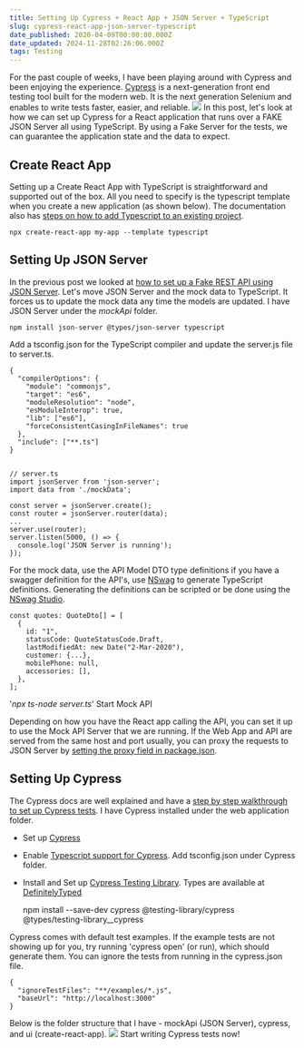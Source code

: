 ```yaml
---
title: Setting Up Cypress + React App + JSON Server + TypeScript
slug: cypress-react-app-json-server-typescript
date_published: 2020-04-09T00:00:00.000Z
date_updated: 2024-11-28T02:26:06.000Z
tags: Testing
---
```


For the past couple of weeks, I have been playing around with Cypress and been enjoying the experience. [Cypress](https://docs.cypress.io/guides/overview/why-cypress.html#In-a-nutshell) is a next-generation front end testing tool built for the modern web. It is the next generation Selenium and enables to write tests faster, easier, and reliable.
![](__GHOST_URL__/content/images/cypress_react_json_server_typescript.jpg)
In this post, let's look at how we can set up Cypress for a React application that runs over a FAKE JSON Server all using TypeScript. By using a Fake Server for the tests, we can guarantee the application state and the data to expect.

## Create React App

Setting up a Create React App with TypeScript is straightforward and supported out of the box. All you need to specify is the typescript template when you create a new application (as shown below). The documentation also has [steps on how to add Typescript to an existing project](https://create-react-app.dev/docs/adding-typescript/).

    npx create-react-app my-app --template typescript
    

## Setting Up JSON Server

In the previous post we looked at [how to set up a Fake REST API using JSON Server](__GHOST_URL__/blog/setting-up-a-fake-rest-api-using-json-server/). Let's move JSON Server and the mock data to TypeScript. It forces us to update the mock data any time the models are updated. I have JSON Server under the *mockApi* folder.

    npm install json-server @types/json-server typescript
    

Add a tsconfig.json for the TypeScript compiler and update the server.js file to server.ts.

    {
      "compilerOptions": {
        "module": "commonjs",
        "target": "es6",
        "moduleResolution": "node",
        "esModuleInterop": true,
        "lib": ["es6"],
        "forceConsistentCasingInFileNames": true
      },
      "include": ["**.ts"]
    }
    

    // server.ts
    import jsonServer from 'json-server';
    import data from './mockData';
    
    const server = jsonServer.create();
    const router = jsonServer.router(data);
    ...
    server.use(router);
    server.listen(5000, () => {
      console.log('JSON Server is running');
    });
    

For the mock data, use the API Model DTO type definitions if you have a swagger definition for the API's, use [NSwag](https://github.com/RicoSuter/NSwag) to generate TypeScript definitions. Generating the definitions can be scripted or be done using the [NSwag Studio](https://github.com/RicoSuter/NSwag/wiki/NSwagStudio).

    const quotes: QuoteDto[] = [
      {
        id: "1",
        statusCode: QuoteStatusCode.Draft,
        lastModifiedAt: new Date("2-Mar-2020"),
        customer: {...},
        mobilePhone: null,
        accessories: [],
      },
    ];
    

'*npx ts-node server.ts*' Start Mock API

Depending on how you have the React app calling the API, you can set it up to use the Mock API Server that we are running. If the Web App and API are served from the same host and port usually, you can proxy the requests to JSON Server by [setting the proxy field in package.json](https://create-react-app.dev/docs/proxying-api-requests-in-development/).

## Setting Up Cypress

The Cypress docs are well explained and have a [step by step walkthrough to set up Cypress tests](https://docs.cypress.io/guides/getting-started/installing-cypress.html). I have Cypress installed under the web application folder.

- Set up [Cypress](https://docs.cypress.io/guides/getting-started/installing-cypress.html)
- Enable [Typescript support for Cypress](https://docs.cypress.io/guides/tooling/typescript-support.html). Add tsconfig.json under Cypress folder.
- Install and Set up [Cypress Testing Library](https://testing-library.com/docs/cypress-testing-library/intro). Types are available at [DefinitelyTyped](https://github.com/DefinitelyTyped/DefinitelyTyped/tree/master/types/testing-library__cypress)

    npm install --save-dev cypress @testing-library/cypress @types/testing-library__cypress
    

Cypress comes with default test examples. If the example tests are not showing up for you, try running 'cypress open' (or run), which should generate them. You can ignore the tests from running in the cypress.json file.

    {
      "ignoreTestFiles": "**/examples/*.js",
      "baseUrl": "http://localhost:3000"
    }
    

Below is the folder structure that I have - mockApi (JSON Server), cypress, and ui (create-react-app).
![](__GHOST_URL__/content/images/cypress_cra_jsonServer_folder_structure.jpg)
Start writing Cypress tests now!

